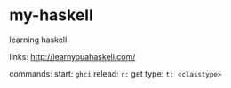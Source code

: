 # my-haskell
learning haskell

links:
  http://learnyouahaskell.com/

commands:
  start: `ghci`
  relead: `r:`
  get type: `t: <classtype>` 

